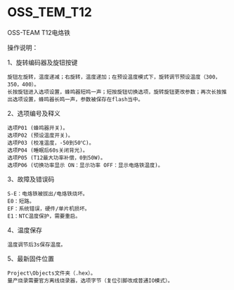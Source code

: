 # OSS_TEM_T12
OSS-TEAM T12电烙铁

操作说明：

1、旋转编码器及旋钮按键

    旋钮左旋转，温度递减；右旋转，温度递加；在预设温度模式下，旋转调节预设温度（300，350，400）。
    长按旋钮进入选项设置，蜂鸣器短鸣一声；短按旋钮切换选项，旋转旋钮更改参数；再次长按推出选项设置，蜂鸣器长鸣一声，参数被保存在flash当中。

2、选项编号及释义

    选项P01 (蜂鸣器开关)。
    选项P02 (预设温度开关)。
    选项P03 (校准温度，-50到50℃)。
    选项P04 (睡眠后60s关闭背光)。
    选项P05 (T12最大功率补偿，0到50W)。
    选项P06 (切换功率显示 ON：显示功率 OFF：显示电烙铁温度)。

3、故障及错误码

    S-E：电烙铁被拔出/电烙铁烧坏。
    E0：短路。
    EF：系统错误，硬件/单片机损坏。
    E1：NTC温度保护，需要重启。

4、温度保存

    温度调节后3s保存温度。

5、最新固件位置

    Project\Objects文件夹（.hex）。
    量产烧录需要官方离线烧录器，选项字节（复位引脚改成普通IO模式）。